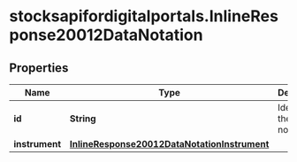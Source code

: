 # stocksapifordigitalportals.InlineResponse20012DataNotation

## Properties

Name | Type | Description | Notes
------------ | ------------- | ------------- | -------------
**id** | **String** | Identifier of the notation. | [optional] 
**instrument** | [**InlineResponse20012DataNotationInstrument**](InlineResponse20012DataNotationInstrument.md) |  | [optional] 


